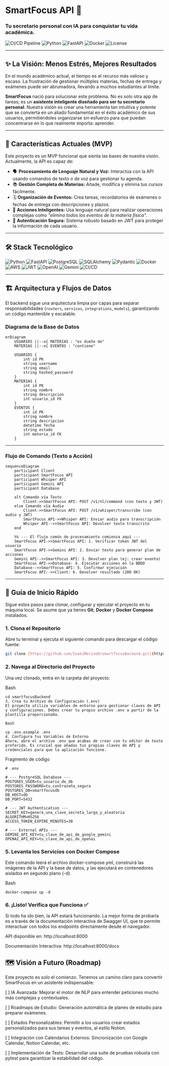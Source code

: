 # SmartFocus API 🚀

### Tu secretario personal con IA para conquistar tu vida académica.

![CI/CD Pipeline](https://github.com/InakiMerino0/smartfocusBackend/actions/workflows/main.yml/badge.svg)
![Python](https://img.shields.io/badge/Python-3776AB?style=for-the-badge&logo=python&logoColor=white)
![FastAPI](https://img.shields.io/badge/FastAPI-009688?style=for-the-badge&logo=fastapi&logoColor=white)
![Docker](https://img.shields.io/badge/Docker-2496ED?style=for-the-badge&logo=docker&logoColor=white)
![License](https://img.shields.io/badge/License-MIT-yellow.svg?style=for-the-badge)

---

## ✨ La Visión: Menos Estrés, Mejores Resultados

En el mundo académico actual, el tiempo es el recurso más valioso y escaso. La frustración de gestionar múltiples materias, fechas de entrega y exámenes puede ser abrumadora, llevando a muchos estudiantes al límite.

**SmartFocus** nació para solucionar este problema. No es solo otra app de tareas; es un **asistente inteligente diseñado para ser tu secretario personal**. Nuestra visión es crear una herramienta tan intuitiva y potente que se convierta en un aliado fundamental en el éxito académico de sus usuarios, permitiéndoles organizarse sin esfuerzo para que puedan concentrarse en lo que realmente importa: aprender.


---

## 🎯 Características Actuales (MVP)

Este proyecto es un MVP funcional que sienta las bases de nuestra visión. Actualmente, la API es capaz de:

* 🗣️ **Procesamiento de Lenguaje Natural y Voz:** Interactúa con la API usando comandos de texto o de voz para gestionar tu agenda.
* 📚 **Gestión Completa de Materias:** Añade, modifica y elimina tus cursos fácilmente.
* 🗓️ **Organización de Eventos:** Crea tareas, recordatorios de exámenes o fechas de entrega con descripciones y plazos.
* 🤖 **Acciones Inteligentes:** Usa lenguaje natural para realizar operaciones complejas como *"elimina todos los eventos de la materia física"*.
* 🔐 **Autenticación Segura:** Sistema robusto basado en JWT para proteger la información de cada usuario.

---

## 🛠️ Stack Tecnológico

![Python](https://img.shields.io/badge/Python-3776AB?style=for-the-badge&logo=python&logoColor=white)
![FastAPI](https://img.shields.io/badge/FastAPI-009688?style=for-the-badge&logo=fastapi&logoColor=white)
![PostgreSQL](https://img.shields.io/badge/PostgreSQL-4169E1?style=for-the-badge&logo=postgresql&logoColor=white)
![SQLAlchemy](https://img.shields.io/badge/SQLAlchemy-D71F00?style=for-the-badge&logo=sqlalchemy&logoColor=white)
![Pydantic](https://img.shields.io/badge/Pydantic-E92063?style=for-the-badge&logo=pydantic&logoColor=white)
![Docker](https://img.shields.io/badge/Docker-2496ED?style=for-the-badge&logo=docker&logoColor=white)
![AWS](https://img.shields.io/badge/Amazon_AWS-232F3E?style=for-the-badge&logo=amazon-aws&logoColor=white)
![JWT](https://img.shields.io/badge/JWT-000000?style=for-the-badge&logo=jsonwebtokens&logoColor=white)
![OpenAI](https://img.shields.io/badge/OpenAI-412991?style=for-the-badge&logo=openai&logoColor=white)
![Gemini](https://img.shields.io/badge/Gemini-8E75B7?style=for-the-badge&logo=google-gemini&logoColor=white)
![CI/CD](https://img.shields.io/badge/CI%2FCD-2088FF?style=for-the-badge&logo=github-actions&logoColor=white)

---

## 🏗️ Arquitectura y Flujos de Datos

El backend sigue una arquitectura limpia por capas para separar responsabilidades (`routers`, `services`, `integrations`, `models`), garantizando un código mantenible y escalable.

### Diagrama de la Base de Datos

```mermaid
erDiagram
    USUARIOS ||--o{ MATERIAS : "es dueño de"
    MATERIAS ||--o{ EVENTOS : "contiene"

    USUARIOS {
        int id PK
        string username
        string email
        string hashed_password
    }
    MATERIAS {
        int id PK
        string nombre
        string descripcion
        int usuario_id FK
    }
    EVENTOS {
        int id PK
        string nombre
        string descripcion
        datetime fecha
        string estado
        int materia_id FK
    }
```

---

### Flujo de Comando (Texto a Acción)

```mermaid
sequenceDiagram
    participant Client
    participant SmartFocus API
    participant Whisper API
    participant Gemini API
    participant Database

    alt Comando vía Texto
        Client->>SmartFocus API: POST /v1/nl/command (con texto y JWT)
    else Comando vía Audio
        Client->>SmartFocus API: POST /v1/whisper/transcribe (con audio y JWT)
        SmartFocus API->>Whisper API: Enviar audio para transcripción
        Whisper API-->>SmartFocus API: Devolver texto transcrito
    end

    %% --- El flujo común de procesamiento comienza aquí ---
    SmartFocus API->>SmartFocus API: 1. Verificar token JWT del usuario
    SmartFocus API->>Gemini API: 2. Enviar texto para generar plan de acciones
    Gemini API-->>SmartFocus API: 3. Devolver plan (ej: crear evento)
    SmartFocus API->>Database: 4. Ejecutar acciones en la BBDD
    Database-->>SmartFocus API: 5. Confirmar ejecución
    SmartFocus API-->>Client: 6. Devolver resultado (200 OK)
```

---

## 🚀 Guía de Inicio Rápido

Sigue estos pasos para clonar, configurar y ejecutar el proyecto en tu máquina local. Se asume que ya tienes **Git**, **Docker** y **Docker Compose** instalados.

### 1. Clona el Repositorio

Abre tu terminal y ejecuta el siguiente comando para descargar el código fuente:

```bash
git clone [https://github.com/InakiMerino0/smartfocusBackend.git](https://github.com/InakiMerino0/smartfocusBackend.git)
```

### 2. Navega al Directorio del Proyecto
Una vez clonado, entra en la carpeta del proyecto:

Bash
```
cd smartfocusBackend
3. Crea tu Archivo de Configuración (.env)
El proyecto utiliza variables de entorno para gestionar claves de API y configuraciones. Debes crear tu propio archivo .env a partir de la plantilla proporcionada.

Bash

cp .env.example .env
4. Configura tus Variables de Entorno
Ahora, abre el archivo .env que acabas de crear con tu editor de texto preferido. Es crucial que añadas tus propias claves de API y credenciales para que la aplicación funcione.

```

Fragmento de código
```
# .env

# --- PostgreSQL Database ---
POSTGRES_USER=tu_usuario_de_db
POSTGRES_PASSWORD=tu_contraseña_segura
POSTGRES_DB=smartfocusdb
DB_HOST=db
DB_PORT=5432

# --- JWT Authentication ---
SECRET_KEY=genera_una_clave_secreta_larga_y_aleatoria
ALGORITHM=HS256
ACCESS_TOKEN_EXPIRE_MINUTES=30

# --- External APIs ---
GEMINI_API_KEY=tu_clave_de_api_de_google_gemini
OPENAI_API_KEY=tu_clave_de_api_de_openai
```
### 5. Levanta los Servicios con Docker Compose
Este comando leerá el archivo docker-compose.yml, construirá las imágenes de la API y la base de datos, y las ejecutará en contenedores aislados en segundo plano (-d).

Bash
```
docker-compose up -d
```
### 6. ¡Listo! Verifica que Funciona ✅
Si todo ha ido bien, la API estará funcionando. La mejor forma de probarla es a través de la documentación interactiva de Swagger UI, que te permite interactuar con todos los endpoints directamente desde el navegador.

API disponible en: http://localhost:8000

Documentación Interactiva: http://localhost:8000/docs


## 🗺️ Visión a Futuro (Roadmap)
Este proyecto es solo el comienzo. Tenemos un camino claro para convertir SmartFocus en un asistente indispensable:

[ ] IA Avanzada: Mejorar el motor de NLP para entender peticiones mucho más complejas y contextuales.

[ ] Roadmaps de Estudio: Generación automática de planes de estudio para preparar exámenes.

[ ] Estados Personalizables: Permitir a los usuarios crear estados personalizados para sus tareas y eventos, al estilo Notion.

[ ] Integración con Calendarios Externos: Sincronización con Google Calendar, Notion Calendar, etc.

[ ] Implementación de Tests: Desarrollar una suite de pruebas robusta con pytest para garantizar la estabilidad del código.
